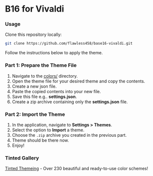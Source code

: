 # B16 for Vivaldi

### Usage

Clone this repository locally:

```bash
git clone https://github.com/flawless458/base16-vivaldi.git
```

Follow the instructions below to apply the theme.

### Part 1: Prepare the Theme File

1.  Navigate to the [colors/](./colors/) directory.
2.  Open the theme file for your desired theme and copy the contents.
3.  Create a new json file.
4.  Paste the copied contents into your new file.
5.  Save this file e.g.. **settings.json**.
6.  Create a zip archive containing only the **settings.json** file.

### Part 2: Import the Theme

1.  In the application, navigate to **Settings > Themes**.
2.  Select the option to **Import** a theme.
3.  Choose the `.zip` archive you created in the previous part.
4.  Theme should be there now.
5.  Enjoy!

### Tinted Gallery
[Tinted Themeing](https://tinted-theming.github.io/tinted-gallery/) - Over 230 beautiful and ready-to-use color schemes!